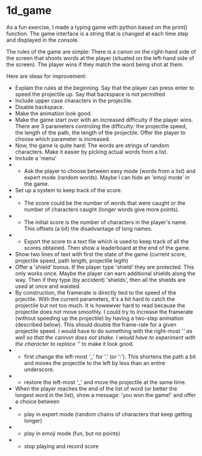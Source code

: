 # 1d_game
As a fun exercise, I made a typing game with python based on the print() function. The game interface is a string that is changed at each time step and displayed in the console.

The rules of the game are simple: There is a canon on the right-hand side of the screen that shoots words at the player (situated on the left-hand side of the screen). The player wins if they match the word being shot at them.

Here are ideas for improvement:
- Explain the rules at the beginning. Say that the player can press enter to speed the projectile up. Say that backspace is not permitted
- Include upper case characters in the projectile.
- Disable backspace.
- Make the animation look good.
- Make the game start over with an increased difficulty if the player wins. There are 3 parameters controling the difficulty: the projectile speed, the length of the path, the length of the projectile. Offer the player to choose which parameter is increased.
- Now, the game is quite hard: The words are strings of random characters. Make it easier by picking actual words from a list.
- Include a 'menu'
- - Ask the player to choose between easy mode (words from a list) and expert mode (random words). Maybe I can hide an 'emoji mode' in the game.
- Set up a system to keep track of the score.
- - The score could be the number of words that were caught or the number of characters caught (longer words give more points).
- - The initial score is the number of characters in the player's name. This offsets (a bit) the disadvantage of long names.
- - Export the score to a text file which is used to keep track of all the scores obtained. Then show a leaderboard at the end of the game.
- Show two lines of text with first the state of the game (current score, projectile speed, path length, projectile legth)
- Offer a 'shield' bonus. If the player type 'shield' they are protected. This only works once. Maybe the player can earn additional shields along the way. Then if they type (by accident) 'shields', then all the shields are used at once and waisted.
- By construction, the framerate is directly tied to the speed of the prjectile. With the current parameters, it's a bit hard to catch the projectile but not too much. It is howewver hard to read because the projectile does not move smoothly. I could try to increase the framerate (without speeding up the projectile) by having a two-step animation (described below). This should double the frame-rate for a given projectile speed. I would have to do something with the right-most '_' as well so that the cannon does not shake. I would have to experiment with the character to replace '_' to make it look good.
- - first change the left-most '_' for '.' (or ':'). This shortens the path a bit and moves the projectile to the left by less than an entire underscore.
- - restore the left-most '_' and move the projectile at the same time.
- When the player reaches the end of the list of word (or better the longest word in the list), show a message: 'you won the game!' and offer a choice between
- - play in expert mode (random chains of characters that keep getting longer)
- - play in emoji mode (fun, but no points)
- - stop playing and record score
